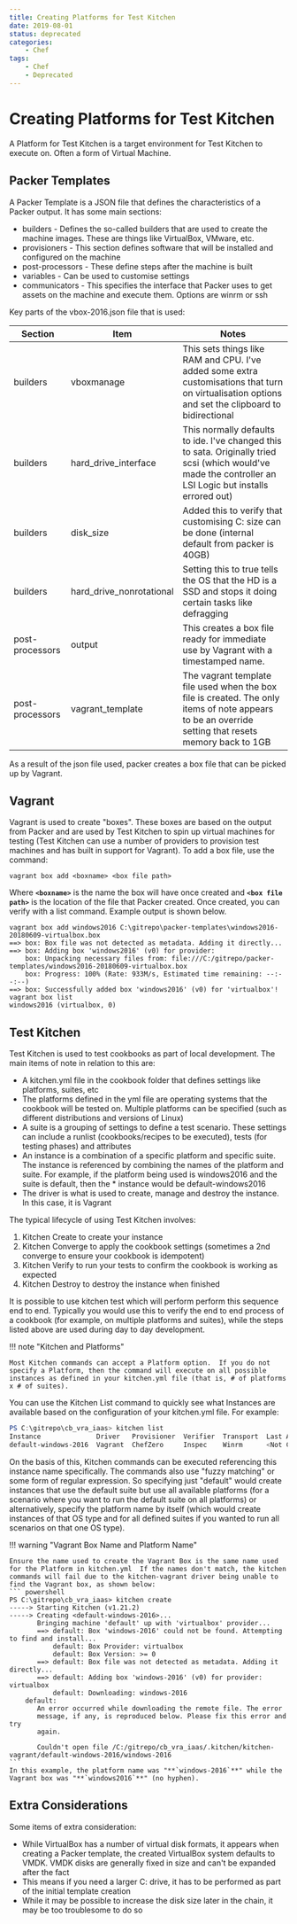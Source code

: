 ```yaml
---
title: Creating Platforms for Test Kitchen
date: 2019-08-01
status: deprecated
categories:
    - Chef
tags:
    - Chef
    - Deprecated
---
```


# Creating Platforms for Test Kitchen

A Platform for Test Kitchen is a target environment for Test Kitchen to execute on.  Often a form of Virtual Machine.

## Packer Templates

A Packer Template is a JSON file that defines the characteristics of a Packer output.  It has some main sections:

* builders - Defines the so-called builders that are used to create the machine images.  These are things like VirtualBox, VMware, etc.
* provisioners - This section defines software that will be installed and configured on the machine
* post-processors - These define steps after the machine is built
* variables - Can be used to customise settings
* communicators - This specifies the interface that Packer uses to get assets on the machine and execute them.  Options are winrm or ssh

Key parts of the vbox-2016.json file that is used:

| Section | Item | Notes |
|---|---|---|
| builders | vboxmanage | This sets things like RAM and CPU.  I've added some extra customisations that turn on virtualisation options and set the clipboard to bidirectional |
| builders | hard_drive_interface | This normally defaults to ide.  I've changed this to sata.  Originally tried scsi (which would've made the controller an LSI Logic but installs errored out) |
| builders | disk_size | Added this to verify that customising C: size can be done (internal default from packer is 40GB) |
| builders | hard_drive_nonrotational | Setting this to true tells the OS that the HD is a SSD and stops it doing certain tasks like defragging |
| post-processors | output | This creates a box file ready for immediate use by Vagrant with a timestamped name. |
| post-processors | vagrant_template | The vagrant template file used when the box file is created.  The only items of note appears to be an override setting that resets memory back to 1GB |

As a result of the json file used, packer creates a box file that can be picked up by Vagrant.

## Vagrant

Vagrant is used to create "boxes".  These boxes are based on the output from Packer and are used by Test Kitchen to spin up virtual machines for testing (Test Kitchen can use a number of providers to provision test machines and has built in support for Vagrant).  To add a box file, use the command:

``` shell
vagrant box add <boxname> <box file path>
```

Where **`<boxname>`** is the name the box will have once created and **`<box file path>`** is the location of the file that Packer created.  Once created, you can verify with a list command.  Example output is shown below.

``` shell
vagrant box add windows2016 C:\gitrepo\packer-templates\windows2016-20180609-virtualbox.box
==> box: Box file was not detected as metadata. Adding it directly...
==> box: Adding box 'windows2016' (v0) for provider:
    box: Unpacking necessary files from: file:///C:/gitrepo/packer-templates/windows2016-20180609-virtualbox.box
    box: Progress: 100% (Rate: 933M/s, Estimated time remaining: --:--:--)
==> box: Successfully added box 'windows2016' (v0) for 'virtualbox'!
vagrant box list
windows2016 (virtualbox, 0)
```

## Test Kitchen

Test Kitchen is used to test cookbooks as part of local development.  The main items of note in relation to this are:

* A kitchen.yml file in the cookbook folder that defines settings like platforms, suites, etc
* The platforms defined in the yml file are operating systems that the cookbook will be tested on.  Multiple platforms can be specified (such as different distributions and versions of Linux)
* A suite is a grouping of settings to define a test scenario.  These settings can include a runlist (cookbooks/recipes to be executed), tests (for testing phases) and attributes
* An instance is a combination of a specific platform and specific suite.  The instance is referenced by combining the names of the platform and suite.  For example, if the platform being used is windows2016 and the suite is default, then the * instance would be default-windows2016
* The driver is what is used to create, manage and destroy the instance.  In this case, it is Vagrant

The typical lifecycle of using Test Kitchen involves:

1. Kitchen Create to create your instance
2. Kitchen Converge to apply the cookbook settings (sometimes a 2nd converge to ensure your cookbook is idempotent)
3. Kitchen Verify to run your tests to confirm the cookbook is working as expected
4. Kitchen Destroy to destroy the instance when finished

It is possible to use kitchen test which will perform perform this sequence end to end.  Typically you would use this to verify the end to end process of a cookbook (for example, on multiple platforms and suites), while the steps listed above are used during day to day development.

!!! note "Kitchen and Platforms"

    Most Kitchen commands can accept a Platform option.  If you do not specify a Platform, then the command will execute on all possible instances as defined in your kitchen.yml file (that is, # of platforms x # of suites).

You can use the Kitchen List command to quickly see what Instances are available based on the configuration of your kitchen.yml file.  For example:

``` powershell
PS C:\gitrepo\cb_vra_iaas> kitchen list
Instance              Driver   Provisioner  Verifier  Transport  Last Action    Last Error
default-windows-2016  Vagrant  ChefZero     Inspec    Winrm      <Not Created>  <None>
```

On the basis of this, Kitchen commands can be executed referencing this instance name specifically.  The commands also use "fuzzy matching" or some form of regular expression.  So specifying just "default" would create instances that use the default suite but use all available platforms (for a scenario where you want to run the default suite on all platforms) or alternatively, specify the platform name by itself (which would create instances of that OS type and for all defined suites if you wanted to run all scenarios on that one OS type).

!!! warning "Vagrant Box Name and Platform Name"

    Ensure the name used to create the Vagrant Box is the same name used for the Platform in kitchen.yml  If the names don't match, the kitchen commands will fail due to the kitchen-vagrant driver being unable to find the Vagrant box, as shown below:
    ``` powershell
    PS C:\gitrepo\cb_vra_iaas> kitchen create
    -----> Starting Kitchen (v1.21.2)
    -----> Creating <default-windows-2016>...
           Bringing machine 'default' up with 'virtualbox' provider...
           ==> default: Box 'windows-2016' could not be found. Attempting to find and install...
               default: Box Provider: virtualbox
               default: Box Version: >= 0
           ==> default: Box file was not detected as metadata. Adding it directly...
           ==> default: Adding box 'windows-2016' (v0) for provider: virtualbox
               default: Downloading: windows-2016
        default:
           An error occurred while downloading the remote file. The error
           message, if any, is reproduced below. Please fix this error and try
           again.

           Couldn't open file /C:/gitrepo/cb_vra_iaas/.kitchen/kitchen-vagrant/default-windows-2016/windows-2016
    ```
    In this example, the platform name was "**`windows-2016`**" while the Vagrant box was "**`windows2016`**" (no hyphen).

## Extra Considerations

Some items of extra consideration:

* While VirtualBox has a number of virtual disk formats, it appears when creating a Packer template, the created VirtualBox system defaults to VMDK.  VMDK disks are generally fixed in size and can't be expanded after the fact
* This means if you need a larger C: drive, it has to be performed as part of the initial template creation
* While it may be possible to increase the disk size later in the chain, it may be too troublesome to do so